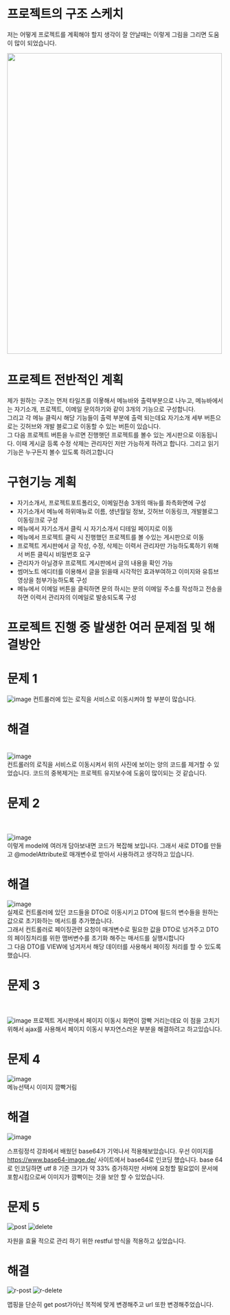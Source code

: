 # 프로젝트의 구조 스케치
저는 어떻게 프로젝트를 계획해야 할지 생각이 잘 안날때는 이렇게 그림을 그리면 도움이 많이 되었습니다. 

<img src="https://user-images.githubusercontent.com/87956011/148166631-c2522014-c1ff-452c-abec-8b820d64f32d.jpg" style="width:500px; height:700px"/>

# 프로젝트 전반적인 계획
제가 원하는 구조는 먼저 타일즈를 이욯해서 메뉴바와 출력부분으로 나누고, 메뉴바에서는 자기소개, 프로젝트, 이메일 문의하기와 같이 3개의 기능으로 구성합니다.<br/> 그리고
각 메뉴 클릭시 해당 기능들이 출력 부분에 출력 되는데요 자기소개 세부 버튼으로는 깃허브와 개발 블로그로 이동할 수 있는 버튼이 있습니다. <br/>그 다음 프로젝트 버튼을 누르면
진행햇던 프로젝트를 볼수 있는 게시판으로 이동됩니다. 이때 게시글 등록 수정 삭제는 관리자인 저만 가능하게 하려고 합니다. 그리고 읽기 기능은 누구든지 볼수 있도록 하려고합니다

# 구현기능 계획
- 자기소개서, 프로젝트포트폴리오, 이메일전송 3개의 매뉴를 좌측화면에 구성
- 자기소개서 메뉴에 하위매뉴로 이름, 생년월일 정보, 깃허브 이동링크, 개발블로그 이동링크로 구성
- 메뉴에서 자기소개서 클릭 시 자기소개서 디테일 페이지로 이동
- 메뉴에서 프로젝트 클릭 시 진행했던 프로젝트를 볼 수있는 게시판으로 이동
- 프로젝트 게시판에서 글 작성, 수정, 삭제는 이력서 관리자만 가능하도록하기 위해서 버튼 클릭시 비밀번호 요구
- 관리자가 아닐경우 프로젝트 게시판에서 글의 내용을 확인 가능
- 썸머노트 에디터를 이용해서 글을 읽을때 시각적인 효과부여하고 이미지와 유튜브 영상을 첨부가능하도록 구성
- 메뉴에서 이메일 버튼을 클릭하면 문의 하시는 분의 이메일 주소를 작성하고 전송을 하면 이력서 관리자의 이메일로 발송되도록 구성

# 프로젝트 진행 중 발생한 여러 문제점 및 해결방안
# 문제 1
![image](https://user-images.githubusercontent.com/87956011/148191604-7774affc-db99-4363-a457-70b0f13d48de.png)
컨트롤러에 있는 로직을 서비스로 이동시켜야 할 부분이 많습니다.<br/>
# 해결
<br/>![image](https://user-images.githubusercontent.com/87956011/148196512-bb9deb44-3b03-4eb2-bf19-11c29967062f.png)<br/>
컨트롤러의 로직을 서비스로 이동시켜서 위의 사진에 보이는 양의 코드를 제거할 수 있었습니다. 코드의 중복제거는 프로젝트 유지보수에 도움이 많이되는 것 같습니다.

# 문제 2
<br/><br/>![image](https://user-images.githubusercontent.com/87956011/148191760-07aec21a-e2ae-472e-a58f-3f4712b555fd.png)<br/>
이렇게 model에 여러개 담아보내면 코드가 복잡해 보입니다. 그래서 새로 DTO를 만들고 @modelAttribute로 매개변수로 받아서 사용하려고 생각하고 있습니다.<br/>
# 해결
![image](https://user-images.githubusercontent.com/87956011/148372234-e4ed8b92-496f-49eb-86c8-5494e8eec609.png)<br/>
실제로 컨트롤러에 있던 코드들을 DTO로 이동시키고 DTO에 필드의 변수들을 원하는 값으로 초기화하는 메서드를 추가했습니다. 
<br/>그래서 컨트롤러로 페이징관련 요청이 매개변수로 필요한 값을 DTO로 넘겨주고 DTO의 페이징처리를 위한 맴버변수를 초기화 해주는 매서드를 실행시합니다<br/>
그 다음 DTO를 VIEW에 넘겨저서 해당 데이터를 사용해서 페이징 처리를 할 수 있도록 했습니다. 

# 문제 3
<br/><br/>![image](https://user-images.githubusercontent.com/87956011/148192358-51f66404-7c07-4095-9561-3bac9a4126a2.png)
프로젝트 게시판에서 페이지 이동시 화면이 깜빡 거리는데요 이 점을 고치기 위해서 ajax를 사용해서 페이지 이동시 부자연스러운 부분을 해결하려고 하고있습니다.

# 문제 4
![image](https://user-images.githubusercontent.com/87956011/148475025-4c7df03b-8fc3-40d0-8514-c0831dbbbd97.png)<br/>
메뉴선택시 이미지 깜빡거림 


# 해결
![image](https://user-images.githubusercontent.com/87956011/148475095-ebf9ef5b-4f91-41b4-8d22-6bbdcc37a506.png)<br/>

스프링정석 강좌에서 배웠던 base64가 기억나서 적용해보았습니다.
우선 이미지를 https://www.base64-image.de/ 사이트에서 base64로 인코딩 했습니다. base 64로 인코딩하면 utf 8 기준 크기가 약 33% 
증가하지만 서버에 요청할 필요없이 문서에 포함시킴으로써 이미지가 깜빡이는 것을 보안 할 수 있었습니다.

# 문제 5
  ![post](https://user-images.githubusercontent.com/87956011/149081877-a2d3cf2b-63ea-468d-8eee-84a67b9dad0d.JPG)
  ![delete](https://user-images.githubusercontent.com/87956011/149081885-942a228d-2fa6-477a-b18b-cb6f341c8535.JPG)


  자원을 효율 적으로 관리 하기 위한 restful 방식을 적용하고 싶었습니다.
  
# 해결
  ![r-post](https://user-images.githubusercontent.com/87956011/149081988-3eb5c5a8-25e7-407e-9580-69308c813a65.JPG)
  ![r-delete](https://user-images.githubusercontent.com/87956011/149081995-463fb700-ca24-42d6-8e36-7936532855d6.JPG)

  맵핑을 단순히 get post가아닌 목적에 맞게 변경해주고 url 또한 변경해주었습니다.
